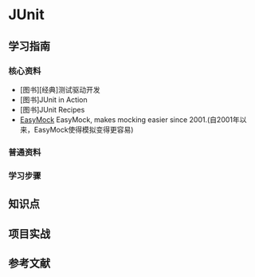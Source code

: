 # JUnit

## 学习指南

### 核心资料

* [图书][经典]测试驱动开发
* [图书]JUnit in Action
* [图书]JUnit Recipes
* [EasyMock](http://easymock.org) EasyMock, makes mocking easier since 2001.(自2001年以来，EasyMock使得模拟变得更容易)

### 普通资料

### 学习步骤

## 知识点

## 项目实战

## 参考文献

